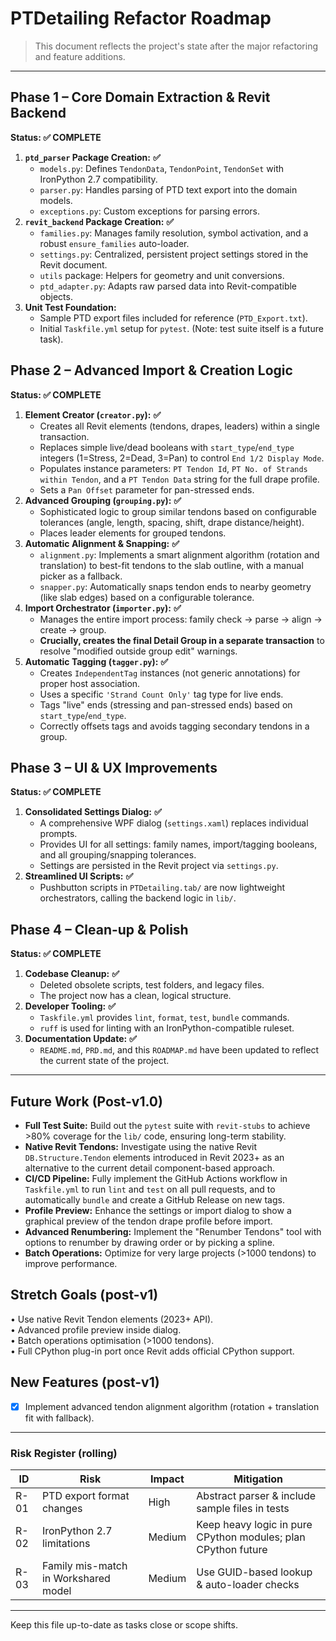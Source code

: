 # PTDetailing Refactor Roadmap

> This document reflects the project's state after the major refactoring and feature additions.

---

## Phase 1 – Core Domain Extraction & Revit Backend
**Status: ✅ COMPLETE**
1.  **`ptd_parser` Package Creation:** **✅**
    *   `models.py`: Defines `TendonData`, `TendonPoint`, `TendonSet` with IronPython 2.7 compatibility.
    *   `parser.py`: Handles parsing of PTD text export into the domain models.
    *   `exceptions.py`: Custom exceptions for parsing errors.
2.  **`revit_backend` Package Creation:** **✅**
    *   `families.py`: Manages family resolution, symbol activation, and a robust `ensure_families` auto-loader.
    *   `settings.py`: Centralized, persistent project settings stored in the Revit document.
    *   `utils` package: Helpers for geometry and unit conversions.
    *   `ptd_adapter.py`: Adapts raw parsed data into Revit-compatible objects.
3.  **Unit Test Foundation:**
    *   Sample PTD export files included for reference (`PTD_Export.txt`).
    *   Initial `Taskfile.yml` setup for `pytest`. (Note: test suite itself is a future task).

## Phase 2 – Advanced Import & Creation Logic
**Status: ✅ COMPLETE**
1.  **Element Creator (`creator.py`):** **✅**
    *   Creates all Revit elements (tendons, drapes, leaders) within a single transaction.
    *   Replaces simple live/dead booleans with `start_type`/`end_type` integers (1=Stress, 2=Dead, 3=Pan) to control `End 1/2 Display Mode`.
    *   Populates instance parameters: `PT Tendon Id`, `PT No. of Strands within Tendon`, and a `PT Tendon Data` string for the full drape profile.
    *   Sets a `Pan Offset` parameter for pan-stressed ends.
2.  **Advanced Grouping (`grouping.py`):** **✅**
    *   Sophisticated logic to group similar tendons based on configurable tolerances (angle, length, spacing, shift, drape distance/height).
    *   Places leader elements for grouped tendons.
3.  **Automatic Alignment & Snapping:** **✅**
    *   `alignment.py`: Implements a smart alignment algorithm (rotation and translation) to best-fit tendons to the slab outline, with a manual picker as a fallback.
    *   `snapper.py`: Automatically snaps tendon ends to nearby geometry (like slab edges) based on a configurable tolerance.
4.  **Import Orchestrator (`importer.py`):** **✅**
    *   Manages the entire import process: family check -> parse -> align -> create -> group.
    *   **Crucially, creates the final Detail Group in a separate transaction** to resolve "modified outside group edit" warnings.
5.  **Automatic Tagging (`tagger.py`):** **✅**
    *   Creates `IndependentTag` instances (not generic annotations) for proper host association.
    *   Uses a specific `'Strand Count Only'` tag type for live ends.
    *   Tags "live" ends (stressing and pan-stressed ends) based on `start_type`/`end_type`.
    *   Correctly offsets tags and avoids tagging secondary tendons in a group.

## Phase 3 – UI & UX Improvements
**Status: ✅ COMPLETE**
1.  **Consolidated Settings Dialog:** **✅**
    *   A comprehensive WPF dialog (`settings.xaml`) replaces individual prompts.
    *   Provides UI for all settings: family names, import/tagging booleans, and all grouping/snapping tolerances.
    *   Settings are persisted in the Revit project via `settings.py`.
2.  **Streamlined UI Scripts:** **✅**
    *   Pushbutton scripts in `PTDetailing.tab/` are now lightweight orchestrators, calling the backend logic in `lib/`.

## Phase 4 – Clean-up & Polish
**Status: ✅ COMPLETE**
1.  **Codebase Cleanup:** **✅**
    *   Deleted obsolete scripts, test folders, and legacy files.
    *   The project now has a clean, logical structure.
2.  **Developer Tooling:** **✅**
    *   `Taskfile.yml` provides `lint`, `format`, `test`, `bundle` commands.
    *   `ruff` is used for linting with an IronPython-compatible ruleset.
3.  **Documentation Update:** **✅**
    *   `README.md`, `PRD.md`, and this `ROADMAP.md` have been updated to reflect the current state of the project.

---

## Future Work (Post-v1.0)
-   **Full Test Suite:** Build out the `pytest` suite with `revit-stubs` to achieve >80% coverage for the `lib/` code, ensuring long-term stability.
-   **Native Revit Tendons:** Investigate using the native Revit `DB.Structure.Tendon` elements introduced in Revit 2023+ as an alternative to the current detail component-based approach.
-   **CI/CD Pipeline:** Fully implement the GitHub Actions workflow in `Taskfile.yml` to run `lint` and `test` on all pull requests, and to automatically `bundle` and create a GitHub Release on new tags.
-   **Profile Preview:** Enhance the settings or import dialog to show a graphical preview of the tendon drape profile before import.
-   **Advanced Renumbering:** Implement the "Renumber Tendons" tool with options to renumber by drawing order or by picking a spline.
-   **Batch Operations:** Optimize for very large projects (>1000 tendons) to improve performance.

## Stretch Goals (post-v1)
• Use native Revit Tendon elements (2023+ API).  
• Advanced profile preview inside dialog.  
• Batch operations optimisation (>1000 tendons).  
• Full CPython plug-in port once Revit adds official CPython support.

## New Features (post-v1)
- [x] Implement advanced tendon alignment algorithm (rotation + translation fit with fallback).

---

### Risk Register (rolling)
| ID | Risk | Impact | Mitigation |
|----|------|--------|-----------|
| R-01 | PTD export format changes | High | Abstract parser & include sample files in tests |
| R-02 | IronPython 2.7 limitations | Medium | Keep heavy logic in pure CPython modules; plan CPython future |
| R-03 | Family mis-match in Workshared model | Medium | Use GUID-based lookup & auto-loader checks |

---

Keep this file up-to-date as tasks close or scope shifts. 